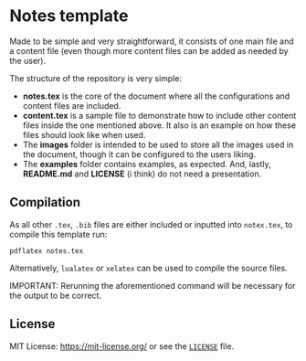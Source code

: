 # Notes template

Made to be simple and very straightforward, it consists of one main file and a content file (even though more content files can be added as needed by the user).

The structure of the repository is very simple:

- **notes.tex** is the core of the document where all the configurations and content files are included.
- **content.tex** is a sample file to demonstrate how to include other content files inside the one mentioned above. It also is an example on how these files should look like when used.
- The **images** folder is intended to be used to store all the images used in the document, though it can be configured to the users liking.
- The **examples** folder contains examples, as expected. And, lastly, **README.md** and **LICENSE** (i think) do not need a presentation.

## Compilation

As all other `.tex`, `.bib` files are either included or inputted into `notex.tex`, to compile this template run:

```
pdflatex notes.tex
```

Alternatively, `lualatex` or `xelatex` can be used to compile the source files.

IMPORTANT: Rerunning the aforementioned command will be necessary for the output to be correct.

## License

MIT License: https://mit-license.org/ or see the 
[`LICENSE`](https://github.com/rnsavinelli/notes-template/blob/master/LICENSE) file.
